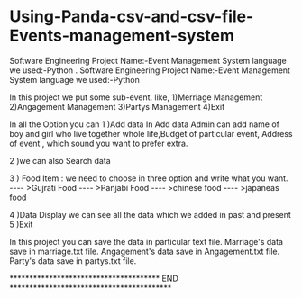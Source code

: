 # Using-Panda-csv-and-csv-file-Events-management-system
Software Engineering Project Name:-Event Management System language we used:-Python .
			Software Engineering
Project Name:-Event Management System
language we used:-Python

In this project we put some sub-event.
like,
1)Merriage Management
2)Angagement Management
3)Partys Management
4)Exit

In all the Option you can
1 )Add data
In Add data Admin can add name of boy and girl who live together whole life,Budget of particular event, Address of event , which sound you want to prefer extra.

2 )we can also Search data

3 ) Food Item : we need  to choose in three option and write what you want.
---- >Gujrati Food
---- >Panjabi Food
---- >chinese food
---- >japaneas food

4 )Data Display 
	we can see all the data which we added in past and present
5 )Exit

In this project you can save the data in particular text file.
Marriage's data save in marriage.txt file.
Angagement's data save in Angagement.txt file.
Party's data save in partys.txt file.


************************************** END *****************************************


